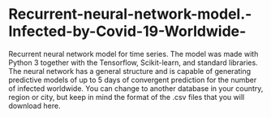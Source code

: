 # Recurrent-neural-network-model.-Infected-by-Covid-19-Worldwide-
Recurrent neural network model for time series. The model was made with Python 3 together with the Tensorflow, Scikit-learn, and standard libraries.
The neural network has a general structure and is capable of generating predictive models of up to 5 days of convergent prediction for the number of infected worldwide.
You can change to another database in your country, region or city, but keep in mind the format of the .csv files that you will download here.
